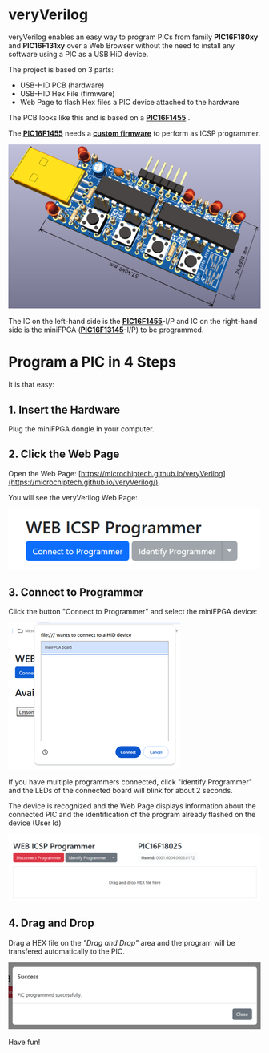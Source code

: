 # veryVerilog

veryVerilog enables an easy way to program PICs from family **PIC16F180xy** and **PIC16F131xy** over a Web Browser without the need to install any software using a PIC as a USB HiD device. 

The project is based on 3 parts:
- USB-HID PCB (hardware)
- USB-HID Hex File (firmware)
- Web Page to flash Hex files a PIC device attached to the hardware

The PCB looks like this and is based on a [**PIC16F1455**](https://www.microchip.com/en-us/product/pic16f1455) .

The [**PIC16F1455**](https://www.microchip.com/en-us/product/pic16f1455) needs a [**custom firmware**](/firmware/hex/U1_PIC16F1455_v1.20.hex) to perform as ICSP programmer.

![PCB](/doc/images/pcb.png)

The IC on the left-hand side is the [**PIC16F1455**](https://www.microchip.com/en-us/product/pic16f1455)-I/P and IC on the right-hand side is the miniFPGA ([**PIC16F13145**](https://www.microchip.com/en-us/product/pic16f13145)-I/P) to be programmed.

# Program a PIC in 4 Steps

It is that easy:

## 1. Insert the Hardware

Plug the miniFPGA dongle in your computer.

## 2. Click the Web Page

Open the Web Page: [https://microchiptech.github.io/veryVerilog](https://microchiptech.github.io/veryVerilog/).

You will see the veryVerilog Web Page:

![Web1](/doc/images/web1.png)

## 3. Connect to Programmer

Click the button "Connect to Programmer" and select the miniFPGA device:

![Web2](/doc/images/web2.png)

If you have multiple programmers connected, click "identify Programmer" and the LEDs of the connected board will blink for about 2 seconds.

The device is recognized and the Web Page displays information about the connected PIC and the identification of the program already flashed on the device (User Id)

![Web3](/doc/images/web3.png)

## 4. Drag and Drop

Drag a HEX file on the *"Drag and Drop"* area and the program will be transfered automatically to the PIC.

![Web4](/doc/images/web4.png)

Have fun!

